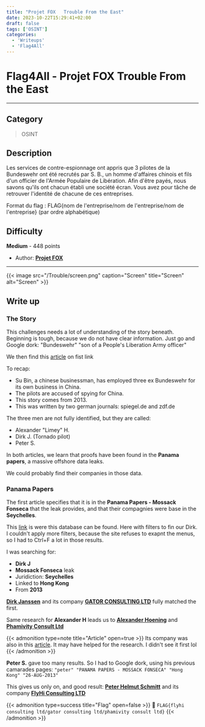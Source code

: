 ```yaml
---
title: "Projet FOX   Trouble From the East"
date: 2023-10-22T15:29:41+02:00
draft: false
tags: ['OSINT']
categories:
  - 'Writeups'
  - 'Flag4All'
---
```


# Flag4All - Projet FOX Trouble From the East
---

## Category

> OSINT

## Description

Les services de contre-espionnage ont appris que 3 pilotes de la Bundeswehr ont été recrutés par S. B., un homme d'affaires chinois et fils d'un officier de l'Armée Populaire de Libération. Afin d'être payés, nous savons qu'ils ont chacun établi une société écran. Vous avez pour tâche de retrouver l'identité de chacune de ces entreprises.

Format du flag : FLAG{nom de l'entreprise/nom de l'entreprise/nom de l'entreprise} (par ordre alphabétique)

## Difficulty

**Medium** - 448 points

- Author: **[Projet FOX](https://projetfox.com/)**
---

{{< image src="/Trouble/screen.png" caption="Screen" title="Screen" alt="Screen" >}}


## Write up

### The Story

This challenges needs a lot of understanding of the story beneath. Beginning is tough, because we do not have clear information. Just go and Google dork: "Bundeswehr" "son of a People's Liberation Army officer"

We then find this [article](https://www.spiegel.de/international/germany/suspicious-activity-what-are-german-fighter-pilots-doing-in-china-a-25ac852d-887d-454b-8d73-02a595c83c32) on fist link

To recap:
- Su Bin, a chinese businessman, has employed three ex Bundeswehr for its own business in China.
- The pilots are accused of spying for China.
- This story comes from 2013.
- This was written by two german journals: spiegel.de and zdf.de

The three men are not fully identified, but they are called:
- Alexander "Limey" H.
- Dirk J. (Tornado pilot)
- Peter S.

In both articles, we learn that proofs have been found in the **Panama papers**, a massive offshore data leaks.

We could probably find their companies in those data.

### Panama Papers

The first article specifies that it is in the **Panama Papers - Mossack Fonseca** that the leak provides, and that their compagnies were base in the **Seychelles**.

This [link](https://offshoreleaks.icij.org/search?c=&cat=1&d=pp&j=&q=Dirk+J) is were this database can be found. Here with filters to fin our Dirk.
I couldn't apply more filters, because the site refuses to exapnt the menus, so I had to Ctrl+F a lot in those results.

I was searching for:
- **Dirk J**
- **Mossack Fonseca** leak
- Juridiction: **Seychelles**
- Linked to **Hong Kong**
- From **2013**

**[Dirk Janssen](https://offshoreleaks.icij.org/nodes/12189428)** and its company **[GATOR CONSULTING LTD](https://offshoreleaks.icij.org/nodes/10028179)** fully matched the first.

Same research for **Alexander H** leads us to **[Alexander Hoening](https://offshoreleaks.icij.org/nodes/12210273)** and **[Phamivity Consult Ltd](https://offshoreleaks.icij.org/nodes/10191954)**

{{< admonition type=note title="Article" open=true >}}
Its company was also in this [article](https://www.spiegel.de/international/germany/suspicious-activity-what-are-german-fighter-pilots-doing-in-china-a-25ac852d-887d-454b-8d73-02a595c83c32). It may have helped for the research. I didn't see it first lol
{{< /admonition >}}

**Peter S.** gave too many results. So I had to Google dork, using his previous camarades pages: ``"peter" "PANAMA PAPERS - MOSSACK FONSECA" "Hong Kong" "26-AUG-2013"``

This gives us only on, and good result: **[Peter Helmut Schmitt](https://offshoreleaks.icij.org/nodes/12189467)** and its company **[FlyHi Consulting LTD](https://offshoreleaks.icij.org/nodes/10032671)**

{{< admonition type=success title="Flag" open=false >}}
:triangular_flag_on_post: `FLAG{flyhi consulting ltd/gator consulting ltd/phamivity consult ltd}`
{{< /admonition >}}
